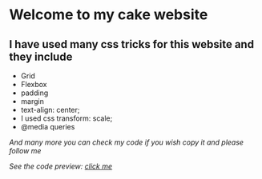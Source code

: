 # Welcome to my cake website

## I have used many css tricks for this website and they include

* Grid
* Flexbox
* padding
* margin
* text-align: center;
* I used css transform: scale;
* @media queries

*And many more you can check my code if you wish copy it and please follow me*


*See the code preview: [click me](https://marvcoolguy.github.io/Cake-Boss/index.html)*

